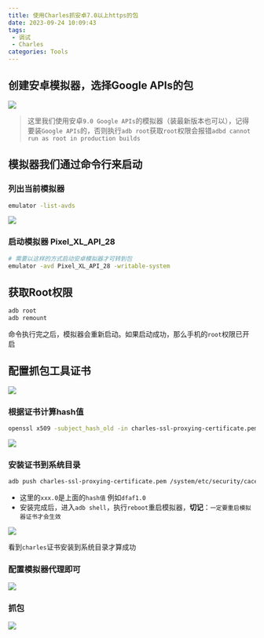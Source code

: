 ```yaml
---
title: 使用Charles抓安卓7.0以上https的包
date: 2023-09-24 10:09:43
tags: 
 - 调试
 - Charles
categories: Tools
---
```


## 创建安卓模拟器，选择Google APIs的包

![](https://s.poetries.work/uploads/2023/09/167b68ff97543b8f.png)

> 这里我们使用安卓`9.0 Google APIs`的模拟器（装最新版本也可以），记得要装`Google APIs`的，否则执行`adb root`获取`root`权限会报错`adbd cannot run as root in production builds`

## 模拟器我们通过命令行来启动


### 列出当前模拟器

```bash
emulator -list-avds 
```

![](https://s.poetries.work/uploads/2023/09/8a76711c15bfcf3e.png)


### 启动模拟器 Pixel_XL_API_28

```bash
# 需要以这样的方式启动安卓模拟器才可转到包
emulator -avd Pixel_XL_API_28 -writable-system 
```

## 获取Root权限

```bash
adb root
adb remount
```

命令执行完之后，模拟器会重新启动。如果启动成功，那么手机的`root`权限已开启

## 配置抓包工具证书

![](https://s.poetries.work/uploads/2023/09/8068bd69e487f012.png)


### 根据证书计算hash值

```bash
openssl x509 -subject_hash_old -in charles-ssl-proxying-certificate.pem
```

![](https://s.poetries.work/uploads/2023/09/051c22061247f384.png)

### 安装证书到系统目录

```bash
adb push charles-ssl-proxying-certificate.pem /system/etc/security/cacerts/xxx.0
```

- 这里的`xxx.0`是上面的`hash值` 例如`dfaf1.0`
- 安装完成后，进入`adb shell`，执行`reboot`重启模拟器，**切记**：`一定要重启模拟器证书才会生效`

![](https://s.poetries.work/uploads/2023/09/38cdb96a1af15879.png)

看到`charles`证书安装到系统目录才算成功

### 配置模拟器代理即可

![](https://s.poetries.work/uploads/2023/09/4ccabc1ea3295b2d.png)

### 抓包

![](https://s.poetries.work/uploads/2023/09/ba150e9d39dcef21.png)